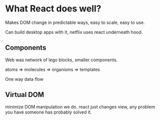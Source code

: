 # What React does well?

Makes DOM change in predictable ways, easy to scale, easy to use.

Can build desktop apps with it, netflix uses react underneath hood.

## Components
Web was network of lego blocks, smaller components.

atoms => molecules => organisms => templates

One way data flow

## Virtual DOM
minimize DOM manipulation we do.
react just changes view, any problem you have someone has probably solved it.

